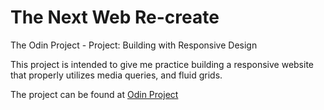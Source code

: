 # The Next Web Re-create
The Odin Project - Project: Building with Responsive Design

This project is intended to give me practice building a responsive website that properly utilizes media queries, and fluid grids.

The project can be found at [Odin Project](http://www.theodinproject.com/html5-and-css3/building-with-responsive-design)